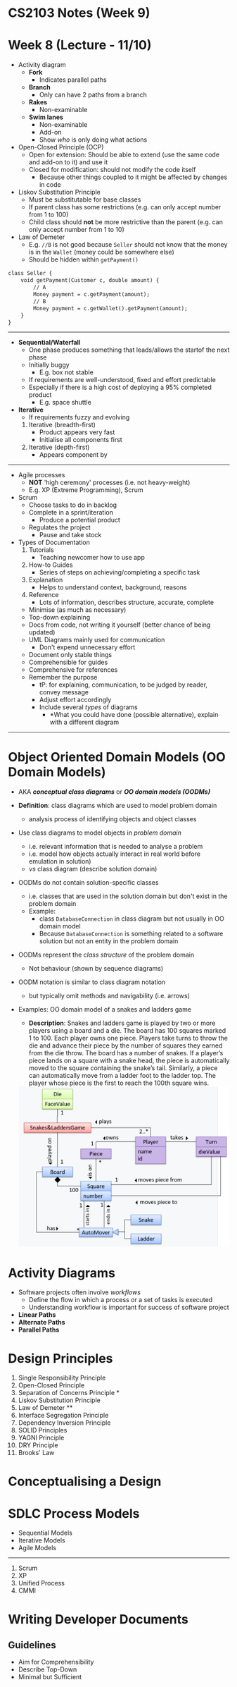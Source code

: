 # CS2103 Notes (Week 9)

# Week 8 (Lecture - 11/10)

* Activity diagram
    - **Fork**
        - Indicates parallel paths
    - **Branch**
        - Only can have 2 paths from a branch
    - **Rakes**
        - Non-examinable
    - **Swim lanes**
        - Non-examinable
        - Add-on
        - Show _who_ is only doing what actions
* Open-Closed Principle (OCP)
    - Open for extension: Should be able to extend (use the same code and add-on to it) and use it
    - Closed for modification: should not modify the code itself
        - Because other things coupled to it might be affected by changes in code
* Liskov Substitution Principle
    - Must be substitutable for base classes
    - If parent class has some restrictions (e.g. can only accept number from 1 to 100)
    - Child class should **not** be more restrictive than the parent (e.g. can only accept number from 1 to 10)
* Law of Demeter
    - E.g. `//B` is not good because `Seller` should not know that the money is in the `Wallet` (money could be somewhere else)
    - Should be hidden within `getPayment()`
<!-- -->
    class Seller {
        void getPayment(Customer c, double amount) {
            // A
            Money payment = c.getPayment(amount);
            // B
            Money payment = c.getWallet().getPayment(amount);
        }
    }

-----

* **Sequential/Waterfall**
    - One phase produces something that leads/allows the startof the    next phase
    - Initially buggy
        - E.g. box not stable
    - If requirements are well-understood, fixed and effort predictable
    - Especially if there is a high cost of deploying a 95% completed product
        - E.g. space shuttle 
* **Iterative**
    - If requirements fuzzy and evolving
    1. Iterative (breadth-first)
        - Product appears very fast
        - Initialise all components first
    2. Iterative (depth-first)
        - Appears component by 

------

* Agile processes
    - **NOT** 'high ceremony' processes (i.e. not heavy-weight)
    - E.g. XP (Extreme Programming), Scrum
* Scrum
    - Choose tasks to do in backlog
    - Complete in a sprint/iteration
        - Produce a potential product
    - Regulates the project
        - Pause and take stock
* Types of Documentation
    1. Tutorials
        - Teaching newcomer how to use app
    2. How-to Guides
        - Series of steps on achieving/completing a specific task
    3. Explanation
        - Helps to understand context, background, reasons
    4. Reference
        - Lots of information, describes structure, accurate, complete
    - Minimise (as much as necessary)
    - Top-down explaining
    - Docs from code, not writing it yourself (better chance of being updated)
    - UML Diagrams mainly used for communication
        - Don't expend unnecessary effort
    - Document only stable things
    - Comprehensible for guides
    - Comprehensive for references
    - Remember the purpose
        - tP: for explaining, communication, to be judged by reader, convey message
        - Adjust effort accordingly
        - Include several _types_ of diagrams
            - *What you could have done (possible alternative), explain with a different diagram


-----

# Object Oriented Domain Models (OO Domain Models)

* AKA **_conceptual class diagrams_** or **_OO domain models (OODMs)_**
* **Definition**: class diagrams which are used to model problem domain
    - analysis process of identifying objects and object classes
* Use class diagrams to model objects in _problem domain_ 
    - i.e. relevant information that is needed to analyse a problem
    - i.e. model how objects actually interact in real world before emulation in solution)
    - _vs_ class diagram (describe solution domain)
* OODMs do not contain solution-specific classes
    - i.e. classes that are used in the solution domain but don't exist in the problem domain
    - Example:
        - class `DatabaseConnection` in class diagram but not usually in OO domain model
        - Because `DatabaseConnection` is something related to a software solution but not an entity in the problem domain
* OODMs represent the _class structure_ of the problem domain
    - Not behaviour (shown by sequence diagrams)
* OODM notation is similar to class diagram notation
    - but typically omit methods and navigability (i.e. arrows)
* Examples: OO domain model of a snakes and ladders game
    - **Description**: Snakes and ladders game is played by two or more players using a board and a die. The board has 100 squares marked 1 to 100. Each player owns one piece. Players take turns to throw the die and advance their piece by the number of squares they earned from the die throw. The board has a number of snakes. If a player’s piece lands on a square with a snake head, the piece is automatically moved to the square containing the snake’s tail. Similarly, a piece can automatically move from a ladder foot to the ladder top. The player whose piece is the first to reach the 100th square wins.

    <img src = "./images/W9_OODM_ex.PNG" >

# Activity Diagrams

* Software projects often involve _workflows_
    - Define the flow in which a process or a set of tasks is executed
    - Understanding workflow is important for success of software project
* **Linear Paths**
* **Alternate Paths**
* **Parallel Paths**


# Design Principles

1. Single Responsibility Principle
2. Open-Closed Principle
3. Separation of Concerns Principle *
3. Liskov Substitution Principle
4. Law of Demeter **
5. Interface Segregation Principle
6. Dependency Inversion Principle
7. SOLID Principles
8. YAGNI Principle
9. DRY Principle
10. Brooks' Law


# Conceptualising a Design

# SDLC Process Models

* Sequential Models
* Iterative Models
* Agile Models

-----

1. Scrum
2. XP
3. Unified Process
4. CMMI

# Writing Developer Documents

## **Guidelines**

* Aim for Comprehensibility
* Describe Top-Down
* Minimal but Sufficient
